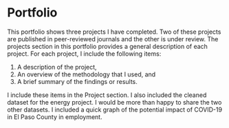 # Portfolio
This portfolio shows three projects I have completed. Two of these projects are published in peer-reviewed journals and the other is under review.
The projects section in this portfolio provides a general description of each project.
For each project, I include the following items:
1. A description of the project,
2. An overview of the methodology that I used, and
3. A brief summary of the findings or results.

I include these items in the Project section. I also included the cleaned dataset for the energy project. I would be more than happy to share the two other datasets.
I included a quick graph of the potential impact of COVID-19 in El Paso County in employment.
